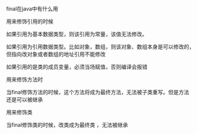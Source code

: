 final在java中有什么用

用来修饰引用的时候

如果引用为基本数据类型，则该引用为常量，该值无法修改。

如果引用为引用数据类型。比如对象，数组，则该对象、数组本身是可以修改的，但指向改对象或者数组的地址引用不能修改

如果引用的是类的成员变量，必须当场赋值，否则编译会报错



用来修饰方法时

当final修饰方法的时候，这个方法将成为最终方法，无法被子类重写。但是方法还是可以被继承



用来修饰类

当final修饰类的时候，改类成为最终类 ，无法被继承